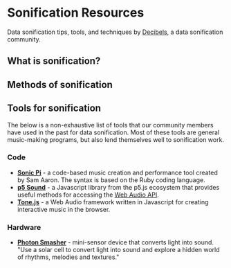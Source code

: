 # Sonification Resources

Data sonification tips, tools, and techniques by [Decibels](https://decibels.community/), a data sonification community.

## What is sonification?

## Methods of sonification

## Tools for sonification

The below is a non-exhaustive list of tools that our community members have used in the past for data sonification. Most of these tools are general music-making programs, but also lend themselves well to sonification work.

### Code

- **[Sonic Pi](https://sonic-pi.net/)** - a code-based music creation and performance tool created by Sam Aaron. The syntax is based on the Ruby coding language. 
- **[p5 Sound](https://p5js.org/reference/#/libraries/p5.sound)** - a Javascript library from the p5.js ecosystem that provides useful methods for accessing the [Web Audio API](https://developer.mozilla.org/en-US/docs/Web/API/Web_Audio_API).
- **[Tone.js](https://tonejs.github.io/)** - a Web Audio framework written in Javascript for creating interactive music in the browser.

### Hardware

- **[Photon Smasher](https://www.clipsoundandmusic.uk/photonsmasher/)** - mini-sensor device that converts light into sound. "Use a solar cell to convert light into sound and explore a hidden world of rhythms, melodies and textures."
